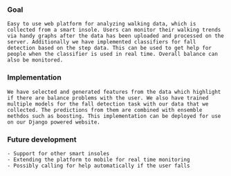 ### Goal
	Easy to use web platform for analyzing walking data, which is collected from a smart insole. Users can monitor their walking trends via handy graphs after the data has been uploaded and processed on the server. Additionally we have implemented classifiers for fall detection based on the step data. This can be used to get help for people when the classifier is used in real time. Overall balance can also be monitored.


### Implementation
	We have selected and generated features from the data which highlight if there are balance problems with the user. We also have trained multiple models for the fall detection task with our data that we collected. The predictions from them are combined with ensemble methdos such as boosting. This implementation can be deployed for use on our Django powered website.
	

### Future development
	- Support for other smart insoles
	- Extending the platform to mobile for real time monitoring
	- Possibly calling for help automatically if the user falls